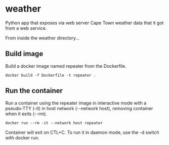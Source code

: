 # weather
Python app that exposes via web server Cape Town weather data that it got from a web service.

From inside the weather directory...

## Build image
Build a docker image named repeater from the Dockerfile.

`docker build -f Dockerfile -t repeater .`

## Run the container
Run a container using the repeater image in interactive mode with a pseudo-TTY (-it) in host network (--network host), removing container when it exits (--rm).

`docker run --rm -it --network host repeater`

Container will exit on CTL+C. To run it in daemon mode, use the -d switch with docker run.
